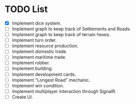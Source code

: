 # TODO List

- [x] Implement dice system.
- [ ] Implement graph to keep track of Settlements and Roads.
- [ ] Implement graph to keep track of terrain hexes.
- [ ] Implement turn order.
- [ ] Implement resource production.
- [ ] Implement domestic trade.
- [ ] Implement maritime trade.
- [ ] Implement robber.
- [ ] Implement building.
- [ ] Implement development cards.
- [ ] Implement "Longest Road" mechanic.
- [ ] Implement win condition.
- [ ] Implement multiplayer interaction through SignalR.
- [ ] Create UI.
